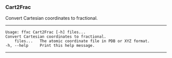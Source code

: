 ### Cart2Frac

Convert Cartesian coordinates to fractional.

---
```
Usage: ffxc Cart2Frac [-h] files...
Convert Cartesian coordinates to fractional.
    files...   The atomic coordinate file in PDB or XYZ format.
-h, --help     Print this help message.
```
---
